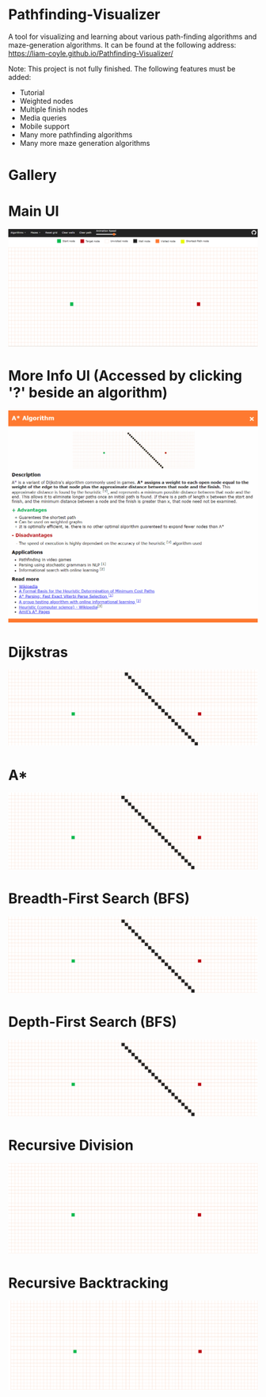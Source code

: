 # Pathfinding-Visualizer
A tool for visualizing and learning about various path-finding algorithms and maze-generation algorithms.
It can be found at the following address: https://liam-coyle.github.io/Pathfinding-Visualizer/

Note: This project is not fully finished. The following features must be added:
<ul>
  <li>Tutorial</li>
  <li>Weighted nodes</li>
  <li>Multiple finish nodes</li>
  <li>Media queries</li>
  <li>Mobile support</li>
  <li>Many more pathfinding algorithms</li>
  <li>Many more maze generation algorithms</li>
</ul>

# Gallery
# Main UI
![UI](/Images/UI.png)

# More Info UI (Accessed by clicking '?' beside an algorithm)
![MoreInfo](/Gifs/MoreInfo.gif)

# Dijkstras
![Dijkstras](/Gifs/Pathfinding/dijkstras.gif)

# A*
![aStar](/Gifs/Pathfinding/aStar.gif)

# Breadth-First Search (BFS)
![breadthFirstSearch](/Gifs/Pathfinding/breadthFirstSearch.gif)

# Depth-First Search (BFS)
![depthFirstSearch](/Gifs/Pathfinding/depthFirstSearch.gif)

# Recursive Division
![recursiveDivision](/Gifs/MazeGeneration/recursiveDivision.gif)

# Recursive Backtracking
![recursiveBacktracking](/Gifs/MazeGeneration/recursiveBacktracking.gif)
